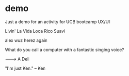 # demo

Just a demo for an activity for UCB bootcamp UX/UI

Livin' La Vida Loca Rico Suavi

alex wuz herez again

What do you call a computer with a fantastic singing voice?

---> A Dell 

"I'm just Ken." – Ken
